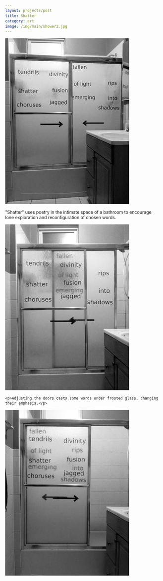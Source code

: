 ```yaml
---
layout: projects/post
title: Shatter
category: art
image: /img/main/shower2.jpg
---
```

<div class="row">
<div class="col-md-8">
<img src="/img/shower1.jpg">

<p>	"Shatter" uses poetry in the intimate space of a bathroom to encourage lone exploration and reconfiguration of chosen words.</p>

<img src="/img/shower2.jpg">

	<p>Adjusting the doors casts some words under frosted glass, changing their emphasis.</p>

<img src="/img/shower3.jpg">
</div>
</div>

